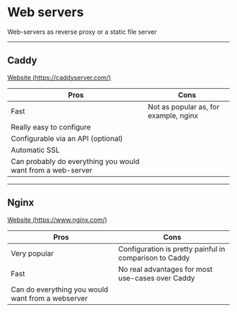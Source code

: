 # Web servers

Web-servers as reverse proxy or a static file server

---

## Caddy

[Website (https://caddyserver.com/)](https://caddyserver.com/)

| Pros                                                        | Cons                                  |
| ----------------------------------------------------------- | ------------------------------------- |
| Fast                                                        | Not as popular as, for example, nginx |
| Really easy to configure                                    |                                       |
| Configurable via an API (optional)                          |                                       |
| Automatic SSL                                               |                                       |
| Can probably do everything you would want from a web-server |                                       |

---

## Nginx

[Website (https://www.nginx.com/)](https://www.nginx.com/)

| Pros                                              | Cons                                                   |
| ------------------------------------------------- | ------------------------------------------------------ |
| Very popular                                      | Configuration is pretty painful in comparison to Caddy |
| Fast                                              | No real advantages for most use-cases over Caddy       |
| Can do everything you would want from a webserver |                                                        |
